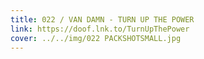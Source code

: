 ```yaml
---
title: 022 / VAN DAMN - TURN UP THE POWER
link: https://doof.lnk.to/TurnUpThePower
cover: ../../img/022 PACKSHOTSMALL.jpg
---
```

